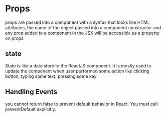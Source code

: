 # Props 
 props are passed into a component with a syntax that looks like HTML attributes,
 the name of the object passed into a component constructor and any prop added to a component in the JSX will be accessible as a property on props

## state
State is like a data store to the ReactJS component. It is mostly used to update the component when user performed some action like clicking button, typing some text, pressing some key

## Handling Events
you cannot return false to prevent default behavior in React. You must call preventDefault explicitly.
